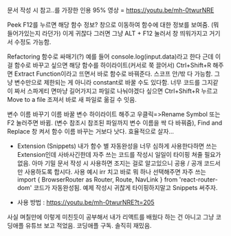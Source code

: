 문서 작성 시 참고..를 가장한 인용 95% 영상 = https://youtu.be/mh-0twurNRE


Peek
F12를 누르면 해당 함수 정보? 창으로 이동하여 함수에 대한 정보를 보여줌. (뭐 들어가있는지 라던가)
이게 귀찮다 그러면 그냥 ALT + F12 눌러서 창 띄워가지고 거기서 수정도 가능함.

Refactoring
함수로 싸매기(?)
예를 들어 console.log(input.data)라고 한다 근데 이걸 함수로 바꾸고 싶으면 
해당 함수를 하이라이트(커서로 쭉 끌어서) Ctrl+Shift+R 해주면 Extract Function이라고 뜨면서 바로 함수로 바꿔준다.
스코프 안/밖 다 가능함.
그냥 변수만으로 제한되는 게 아니라 constant로 바꿀 수도 있다함.
너무 코드를 그지같이 짜서 스파게티 면마냥 길어가지고 파일로 나눠야겠다 싶으면
Ctrl+Shift+R 누르고 Move to a file 조져서 바로 새 파일로 옮길 수 잇음. 

변수 이름 바꾸기
이름 바꿀 변수 하이라이트 해주고 우클릭=>Rename Symbol 또는 F2 눌러주면 바뀜. 
(변수 참조시 참조된 파일까지 변수 이름을 싹 다 바꿔줌), Find and Replace 창 켜서 함수 이름 바꾸는 거보다 낫다. 효율적으로 살자...

+ Extension (Snippets)
내가 함수 별 자동완성을 너무 심하게 사용한다하면 쓰는 Extension인데 
사바사긴한데 자주 쓰는 코드를 작성시 일일이 타이핑 쳐줄 필요가 없음. 아마 기밀 문서 작성 시 사용하면 조지는 걸로 알고있으니 공용 / 공개 코드서만 사용하도록 합시다.
사용 예시 irr 치고 바로 뭐 하나 선택해주면 자주 쓰는 
import { BrowserRouter as Router, Route, NavLink } from 'react-router-dom' 코드가 자동완성됨. 예제 작성시 귀찮게 타이핑하지말고 Snippets 써주자.
- 사용 방법 : https://youtu.be/mh-0twurNRE?t=205 

사실 며칠만에 이렇게 미친듯이 공부해서 내가 리액트를 배웠다 하는 건 아니고 그냥 코딩애플 유튜브 보고 적었음.
코딩애플 구독. 솔직히 재밌음.
